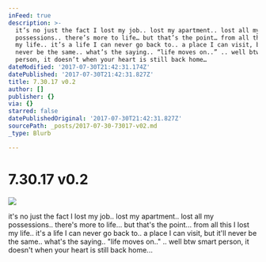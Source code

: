 ```yaml
---
inFeed: true
description: >-
  it’s no just the fact I lost my job.. lost my apartment.. lost all my
  possessions.. there’s more to life… but that’s the point… from all this I lost
  my life.. it’s a life I can never go back to.. a place I can visit, but it’ll
  never be the same.. what’s the saying.. “life moves on..” .. well btw smart
  person, it doesn’t when your heart is still back home…
dateModified: '2017-07-30T21:42:31.174Z'
datePublished: '2017-07-30T21:42:31.827Z'
title: 7.30.17 v0.2
author: []
publisher: {}
via: {}
starred: false
datePublishedOriginal: '2017-07-30T21:42:31.827Z'
sourcePath: _posts/2017-07-30-73017-v02.md
_type: Blurb

---
```

# 7.30.17 v0.2
![](https://the-grid-user-content.s3-us-west-2.amazonaws.com/209c4a3b-0eb3-4a86-880b-74be2469dc99.jpg)

it's no just the fact I lost my job.. lost my apartment.. lost all my possessions.. there's more to life... but that's the point... from all this I lost my life.. it's a life I can never go back to.. a place I can visit, but it'll never be the same.. what's the saying.. "life moves on.." .. well btw smart person, it doesn't when your heart is still back home...